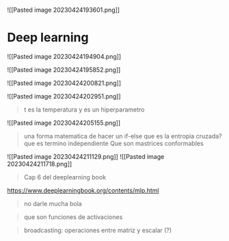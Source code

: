 ![[Pasted image 20230424193601.png]]

# Deep learning

![[Pasted image 20230424194904.png]]

![[Pasted image 20230424195852.png]]

![[Pasted image 20230424200821.png]]

![[Pasted image 20230424202951.png]]

> t es la temperatura y es un hiperparametro

![[Pasted image 20230424205155.png]]

> una forma matematica de hacer un if-else
> que es la entropia cruzada?
> que es termino independiente
> Que son mastrices conformables

![[Pasted image 20230424211129.png]]
![[Pasted image 20230424211718.png]]

> Cap 6 del deeplearning book

https://www.deeplearningbook.org/contents/mlp.html

> no darle mucha bola 

> que son funciones de activaciones

> broadcasting: operaciones entre matriz y escalar (?)
> 

